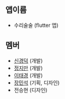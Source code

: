 ## 앱이름
- 수리술술 (flutter 앱)

## 멤버
- [신경덕](https://github.com/sinkyoungdeok) (개발)
- [정지만](https://github.com/jjm2317) (개발)
- [이태경](https://github.com/tph00300) (개발)
- [장민석](https://github.com/skysrd) (기획, 디자인)
- 전승현 (디자인)
